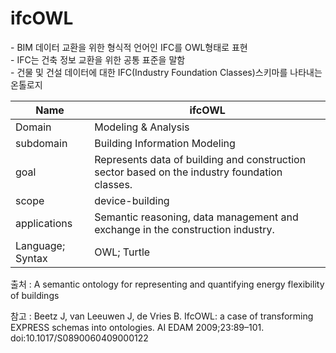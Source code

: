 # ifcOWL
&#45; BIM 데이터 교환을 위한 형식적 언어인 IFC를 OWL형태로 표현<br/>
&#45; IFC는 건축 정보 교환을 위한 공통 표준을 말함<br/>
&#45; 건물 및 건설 데이터에 대한 IFC(Industry Foundation Classes)스키마를 나타내는 온톨로지

| Name         |  ifcOWL   |
| ------------ | --- |
| Domain       | Modeling & Analysis    |
| subdomain    | Building Information Modeling    |
| goal         | Represents data of building and construction sector based on the industry foundation classes.    |
| scope        |  device-building   |
| applications | Semantic reasoning, data management and exchange in the construction industry.    |
| Language; Syntax             | OWL; Turtle    |

출처 :  A semantic ontology for representing and quantifying energy flexibility of buildings

참고 : Beetz J, van Leeuwen J, de Vries B. IfcOWL: a case of transforming EXPRESS schemas into ontologies. AI EDAM 2009;23:89–101. doi:10.1017/S0890060409000122